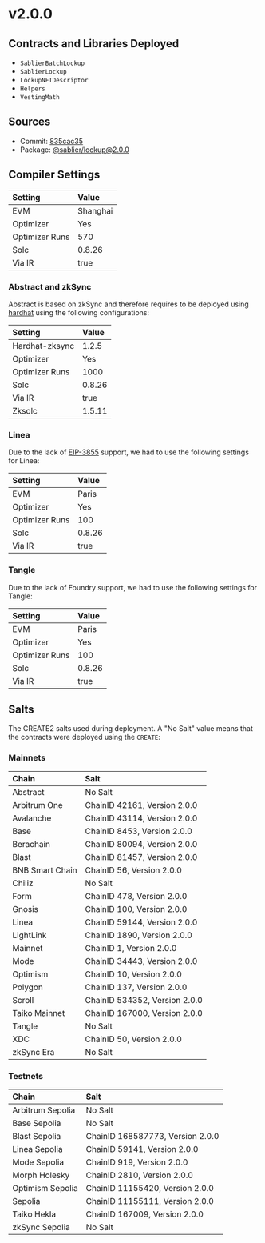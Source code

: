 # v2.0.0

## Contracts and Libraries Deployed

- `SablierBatchLockup`
- `SablierLockup`
- `LockupNFTDescriptor`
- `Helpers`
- `VestingMath`

## Sources

- Commit: [835cac35](https://github.com/sablier-labs/lockup/commit/835cac359e03700cfd713313991e9430d8760c42)
- Package: [@sablier/lockup@2.0.0](https://npmjs.com/package/@sablier/lockup/v/2.0.0)

## Compiler Settings

| Setting        | Value    |
| :------------- | :------- |
| EVM            | Shanghai |
| Optimizer      | Yes      |
| Optimizer Runs | 570      |
| Solc           | 0.8.26   |
| Via IR         | true     |

### Abstract and zkSync

Abstract is based on zkSync and therefore requires to be deployed using
[hardhat](https://docs.abs.xyz/build-on-abstract/smart-contracts/hardhat) using the following configurations:

| Setting        | Value  |
| :------------- | :----- |
| Hardhat-zksync | 1.2.5  |
| Optimizer      | Yes    |
| Optimizer Runs | 1000   |
| Solc           | 0.8.26 |
| Via IR         | true   |
| Zksolc         | 1.5.11 |

### Linea

Due to the lack of [EIP-3855](https://eips.ethereum.org/EIPS/eip-3855) support, we had to use the following settings for
Linea:

| Setting        | Value  |
| :------------- | :----- |
| EVM            | Paris  |
| Optimizer      | Yes    |
| Optimizer Runs | 100    |
| Solc           | 0.8.26 |
| Via IR         | true   |

### Tangle

Due to the lack of Foundry support, we had to use the following settings for Tangle:

| Setting        | Value  |
| :------------- | :----- |
| EVM            | Paris  |
| Optimizer      | Yes    |
| Optimizer Runs | 100    |
| Solc           | 0.8.26 |
| Via IR         | true   |

## Salts

The CREATE2 salts used during deployment. A "No Salt" value means that the contracts were deployed using the `CREATE`:

### Mainnets

| Chain           | Salt                          |
| :-------------- | :---------------------------- |
| Abstract        | No Salt                       |
| Arbitrum One    | ChainID 42161, Version 2.0.0  |
| Avalanche       | ChainID 43114, Version 2.0.0  |
| Base            | ChainID 8453, Version 2.0.0   |
| Berachain       | ChainID 80094, Version 2.0.0  |
| Blast           | ChainID 81457, Version 2.0.0  |
| BNB Smart Chain | ChainID 56, Version 2.0.0     |
| Chiliz          | No Salt                       |
| Form            | ChainID 478, Version 2.0.0    |
| Gnosis          | ChainID 100, Version 2.0.0    |
| Linea           | ChainID 59144, Version 2.0.0  |
| LightLink       | ChainID 1890, Version 2.0.0   |
| Mainnet         | ChainID 1, Version 2.0.0      |
| Mode            | ChainID 34443, Version 2.0.0  |
| Optimism        | ChainID 10, Version 2.0.0     |
| Polygon         | ChainID 137, Version 2.0.0    |
| Scroll          | ChainID 534352, Version 2.0.0 |
| Taiko Mainnet   | ChainID 167000, Version 2.0.0 |
| Tangle          | No Salt                       |
| XDC             | ChainID 50, Version 2.0.0     |
| zkSync Era      | No Salt                       |

### Testnets

| Chain            | Salt                             |
| :--------------- | :------------------------------- |
| Arbitrum Sepolia | No Salt                          |
| Base Sepolia     | No Salt                          |
| Blast Sepolia    | ChainID 168587773, Version 2.0.0 |
| Linea Sepolia    | ChainID 59141, Version 2.0.0     |
| Mode Sepolia     | ChainID 919, Version 2.0.0       |
| Morph Holesky    | ChainID 2810, Version 2.0.0      |
| Optimism Sepolia | ChainID 11155420, Version 2.0.0  |
| Sepolia          | ChainID 11155111, Version 2.0.0  |
| Taiko Hekla      | ChainID 167009, Version 2.0.0    |
| zkSync Sepolia   | No Salt                          |
